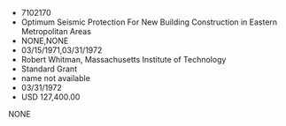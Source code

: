 * 7102170
* Optimum Seismic Protection For New Building Construction in Eastern Metropolitan Areas
* NONE,NONE
* 03/15/1971,03/31/1972
* Robert Whitman, Massachusetts Institute of Technology
* Standard Grant
*   name not available
* 03/31/1972
* USD 127,400.00

NONE